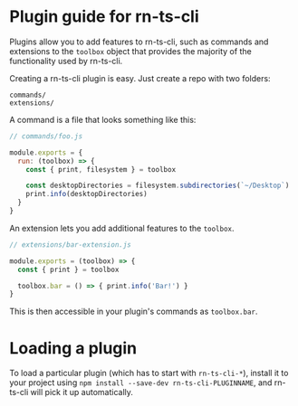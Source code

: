 # Plugin guide for rn-ts-cli

Plugins allow you to add features to rn-ts-cli, such as commands and
extensions to the `toolbox` object that provides the majority of the functionality
used by rn-ts-cli.

Creating a rn-ts-cli plugin is easy. Just create a repo with two folders:

```
commands/
extensions/
```

A command is a file that looks something like this:

```js
// commands/foo.js

module.exports = {
  run: (toolbox) => {
    const { print, filesystem } = toolbox

    const desktopDirectories = filesystem.subdirectories(`~/Desktop`)
    print.info(desktopDirectories)
  }
}
```

An extension lets you add additional features to the `toolbox`.

```js
// extensions/bar-extension.js

module.exports = (toolbox) => {
  const { print } = toolbox

  toolbox.bar = () => { print.info('Bar!') }
}
```

This is then accessible in your plugin's commands as `toolbox.bar`.

# Loading a plugin

To load a particular plugin (which has to start with `rn-ts-cli-*`),
install it to your project using `npm install --save-dev rn-ts-cli-PLUGINNAME`,
and rn-ts-cli will pick it up automatically.
